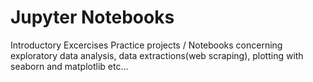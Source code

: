 # Jupyter Notebooks
Introductory Excercises
Practice projects / Notebooks concerning  exploratory data analysis, data extractions(web scraping), plotting with seaborn and matplotlib etc...
